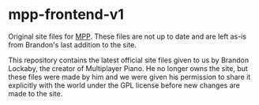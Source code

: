 # mpp-frontend-v1

Original site files for [MPP](https://multiplayerpiano.com). These files are not up to date and are left as-is from Brandon's last addition to the site.

This repository contains the latest official site files given to us by Brandon Lockaby, the creator of Multiplayer Piano. He no longer owns the site, but these files were made by him and we were given his permission to share it explicitly with the world under the GPL license before new changes are made to the site.
